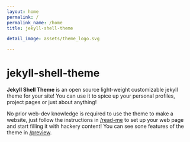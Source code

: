 ```yaml
---
layout: home
permalink: /
permalink_name: /home
title: jekyll-shell-theme

detail_image: assets/theme_logo.svg

---
```



# jekyll-shell-theme

**Jekyll Shell Theme** is an open source light-weight customizable jekyll theme for your site! You can use it to spice up your personal profiles, project pages or just about anything!

No prior web-dev knowledge is required to use the theme to make a website, just follow the instructions in [/read-me](read-me) to set up your web page and start filling it with hackery content! You can see sone features of the theme in [/preview](preview).
